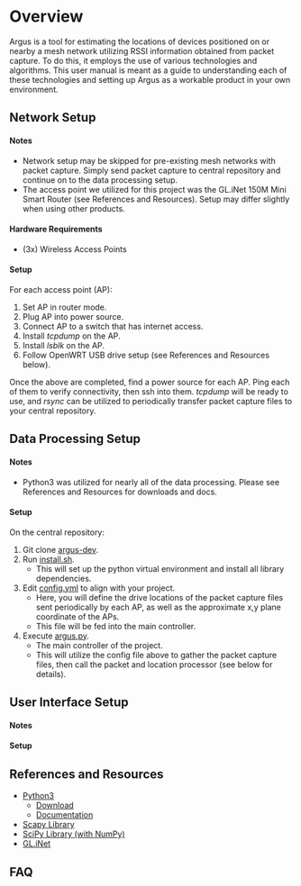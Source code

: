 # Overview

Argus is a tool for estimating the locations of devices positioned on or nearby a mesh network utilizing RSSI information obtained from packet capture. To do this, it employs the use of various technologies and algorithms. This user manual is meant as a guide to understanding each of these technologies and setting up Argus as a workable product in your own environment.

## Network Setup

#### Notes
* Network setup may be skipped for pre-existing mesh networks with packet capture. Simply send packet capture to central repository and continue on to the data processing setup.
* The access point we utilized for this project was the GL.iNet 150M Mini Smart Router (see References and Resources). Setup may differ slightly when using other products.

#### Hardware Requirements
* (3x) Wireless Access Points

#### Setup
For each access point (AP):
1. Set AP in router mode.
2. Plug AP into power source.
3. Connect AP to a switch that has internet access.
4. Install *tcpdump* on the AP.
5. Install *lsblk* on the AP.
6. Follow OpenWRT USB drive setup (see References and Resources below).

Once the above are completed, find a power source for each AP. Ping each of them to verify connectivity, then ssh into them. *tcpdump* will be ready to use, and *rsync* can be utilized to periodically transfer packet capture files to your central repository.

## Data Processing Setup

#### Notes
* Python3 was utilized for nearly all of the data processing. Please see References and Resources for downloads and docs.

#### Setup
On the central repository:
1. Git clone [argus-dev](argus-dev/).
2. Run [install.sh](argus-dev/install.sh).
   * This will set up the python virtual environment and install all library dependencies.
3. Edit [config.yml](argus-dev/config.yml) to align with your project.
   * Here, you will define the drive locations of the packet capture files sent periodically by each AP, as well as the approximate x,y plane coordinate of the APs.
   * This file will be fed into the main controller.
4. Execute [argus.py](argus-dev/argus.py).
   * The main controller of the project.
   * This will utilize the config file above to gather the packet capture files, then call the packet and location processor (see below for details).

## User Interface Setup

#### Notes

#### Setup

## References and Resources
* [Python3](https://www.python.org/download/releases/3.0/)
  * [Download](https://www.python.org/downloads/)
  * [Documentation](https://www.python.org/doc/)
* [Scapy Library](https://scapy.net/)
* [SciPy Library (with NumPy)](https://www.scipy.org/)
* [GL.iNet](https://www.gl-inet.com/)


## FAQ